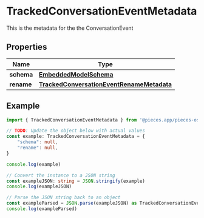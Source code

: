
# TrackedConversationEventMetadata

This is the metadata for the the ConversationEvent

## Properties

Name | Type
------------ | -------------
**schema** | [**EmbeddedModelSchema**](EmbeddedModelSchema)
**rename** | [**TrackedConversationEventRenameMetadata**](TrackedConversationEventRenameMetadata)

## Example

```typescript
import { TrackedConversationEventMetadata } from '@pieces.app/pieces-os-client'

// TODO: Update the object below with actual values
const example: TrackedConversationEventMetadata = {
    "schema": null,
    "rename": null,
}

console.log(example)

// Convert the instance to a JSON string
const exampleJSON: string = JSON.stringify(example)
console.log(exampleJSON)

// Parse the JSON string back to an object
const exampleParsed = JSON.parse(exampleJSON) as TrackedConversationEventMetadata
console.log(exampleParsed)
```


